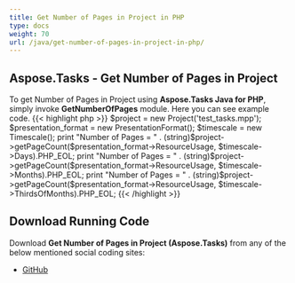 ```yaml
---
title: Get Number of Pages in Project in PHP
type: docs
weight: 70
url: /java/get-number-of-pages-in-project-in-php/
---
```


## **Aspose.Tasks - Get Number of Pages in Project**
To get Number of Pages in Project using **Aspose.Tasks Java for PHP**, simply invoke **GetNumberOfPages** module. Here you can see example code.
{{< highlight php >}}
$project = new Project('test_tasks.mpp');
$presentation_format = new PresentationFormat();
$timescale = new Timescale();
print "Number of Pages = " . (string)$project->getPageCount($presentation_format->ResourceUsage, $timescale->Days).PHP_EOL;
print "Number of Pages = " . (string)$project->getPageCount($presentation_format->ResourceUsage, $timescale->Months).PHP_EOL;
print "Number of Pages = " . (string)$project->getPageCount($presentation_format->ResourceUsage, $timescale->ThirdsOfMonths).PHP_EOL;
{{< /highlight >}}

## **Download Running Code**
Download **Get Number of Pages in Project (Aspose.Tasks)** from any of the below mentioned social coding sites:

- [GitHub](https://github.com/aspose-tasks/Aspose.Tasks-for-Java/blob/master/Plugins/Aspose_Tasks_Java_for_PHP/src/aspose/tasks/WorkingWithProjects/GetNumberOfPages.php)
